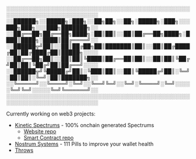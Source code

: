 ░░░░░░░░░░░░░░░░░░░░░░░░░░░░░░░░░░░░░░░░░░░░░░░░░░░░░░░░░░░░░░░░░░░░░░░░░░░
░░██████╗░░█████╗░███╗░░██╗██╗░░██╗░█████╗░███╗░░░███╗███╗░░░███╗███████╗░░
░░██╔══██╗██╔══██╗████╗░██║██║░░██║██╔══██╗████╗░████║████╗░████║██╔════╝░░
░░██████╦╝██║░░██║██╔██╗██║███████║██║░░██║██╔████╔██║██╔████╔██║█████╗░░░░
░░██╔══██╗██║░░██║██║╚████║██╔══██║██║░░██║██║╚██╔╝██║██║╚██╔╝██║██╔══╝░░░░
░░██████╦╝╚█████╔╝██║░╚███║██║░░██║╚█████╔╝██║░╚═╝░██║██║░╚═╝░██║███████╗░░
░░╚═════╝░░╚════╝░╚═╝░░╚══╝╚═╝░░╚═╝░╚════╝░╚═╝░░░░░╚═╝╚═╝░░░░░╚═╝╚══════╝░░
░░░░░░░░░░░░░░░░░░░░░░░░░░░░░░░░░░░░░░░░░░░░░░░░░░░░░░░░░░░░░░░░░░░░░░░░░░░

Currently working on web3 projects:
* [Kinetic Spectrums](https://kineticspectru.ms) - 100% onchain generated Spectrums
  * [Website repo](https://github.com/untitled-family/spectrum-website)
  * [Smart Contract repo](https://github.com/untitled-family/spectrum-contract)
* [Nostrum Systems](https://twitter.com/nostrumsystems) - 111 Pills to improve your wallet health
* [Throws](https://throws.xyz/)
